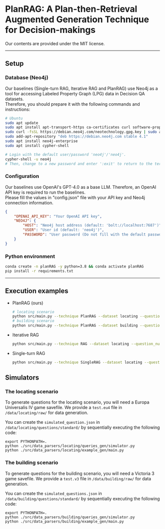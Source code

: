 # PlanRAG: A Plan-then-Retrieval Augmented Generation Technique for Decision-makings

Our contents are provided under the MIT license.

***
## Setup 
### Database (Neo4j)
Our baselines (Single-turn RAG, Iterative RAG and PlanRAG) use Neo4j as a tool for accessing Labeled Property Graph (LPG) data in Decision QA datasets.  
Therefore, you should prepare it with the following commands and instructions:
```bash
# Ubuntu
sudo apt update
sudo apt install apt-transport-https ca-certificates curl software-properties-common
sudo curl -fsSL https://debian.neo4j.com/neotechnology.gpg.key | sudo apt-key add -
sudo add-apt-repository "deb https://debian.neo4j.com stable 4.1"
sudo apt install neo4j-enterprise
sudo apt install cypher-shell

# Login with the default user/password 'neo4j'/'neo4j'.
cypher-shell -u neo4j
# Then, change to a new password and enter ':exit' to return to the terminal.
```
### Configuration
Our baselines use OpenAI's GPT-4.0 as a base LLM. Therefore, an OpenAI API key is required to run the baselines.   
Please fill the values in "config.json" file with your API key and Neo4j connection information.
```json
{
    "OPENAI_API_KEY": "Your OpenAI API key",
    "NEO4J": {
        "HOST": "Neo4j host address (default: 'bolt://localhost:7687')", 
        "USER": "User id (default: 'neo4j')",
        "PASSWORD": "User password (Do not fill with the default password 'neo4j')"
    }
}
```
### Python environment
```bash
conda create -n planRAG -y python=3.8 && conda activate planRAG
pip install -r requirements.txt
```

***
## Execution examples
+ PlanRAG (ours)
  ```bash
  # locating scenario
  python src/main.py --technique PlanRAG --dataset locating --question_num 1
  # building scenario
  python src/main.py --technique PlanRAG --dataset building --question_num 1
  ```
+ Iterative RAG
  ```bash
  python src/main.py --technique RAG --dataset locating --question_num 1
  ```
+ Single-turn RAG
  ```bash
  python src/main.py --technique SingleRAG --dataset locating --question_num 1
  ```

## Simulators


<!-- 시뮬레이터 어떻게 사용하여야 하는지 -->

### The locating scenario

To generate questions for the locating scenario, you will need a Europa Universalis IV game savefile. We provide a `test.eu4` file in `/data/locating/raw/` for data generation.

You can create the `simulated_question.json` in `/data/locating/questions/standard/` by sequentially executing the following code:

```
export PYTHONPATH=.
python ./src/data_parsers/locating/queries_gen/simulator.py
python ./src/data_parsers/locating/example_gen/main.py
```


### The building scenario


To generate questions for the building scenario, you will need a Victoria 3 game savefile. We provide a `test.v3` file in `/data/building/raw/` for data generation.

You can create the `simulated_questions.json` in `/data/building/questions/standard/` by sequentially executing the following code:

```
export PYTHONPATH=.
python ./src/data_parsers/building/queries_gen/simulator.py
python ./src/data_parsers/building/example_gen/main.py
```